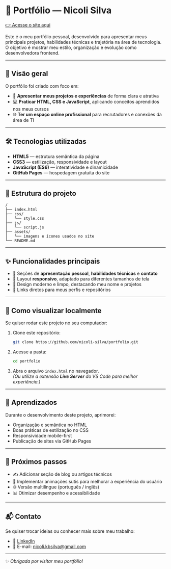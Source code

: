 
# 🌟 Portfólio — Nicoli Silva

[👉 Acesse o site aqui](https://nicoli-silva.github.io/portfolio/)

Este é o meu portfólio pessoal, desenvolvido para apresentar meus principais projetos, habilidades técnicas e trajetória na área de tecnologia.  
O objetivo é mostrar meu estilo, organização e evolução como desenvolvedora frontend.

---

## 🧭 Visão geral

O portfólio foi criado com foco em:
- 📌 **Apresentar meus projetos e experiências** de forma clara e atrativa  
- 💻 **Praticar HTML, CSS e JavaScript**, aplicando conceitos aprendidos nos meus cursos  
- 🌐 **Ter um espaço online profissional** para recrutadores e conexões da área de TI

---

## 🛠 Tecnologias utilizadas

- **HTML5** — estrutura semântica da página  
- **CSS3** — estilização, responsividade e layout  
- **JavaScript (ES6)** — interatividade e dinamicidade  
- **GitHub Pages** — hospedagem gratuita do site

---

## 📂 Estrutura do projeto

```
/
├── index.html
├── css/
│   └── style.css
├── js/
│   └── script.js
├── assets/
│   └── imagens e ícones usados no site
└── README.md
```

---

## ✨ Funcionalidades principais

- 📝 Seções de **apresentação pessoal**, **habilidades técnicas** e **contato**  
- 📱 Layout **responsivo**, adaptado para diferentes tamanhos de tela  
- 🌟 Design moderno e limpo, destacando meu nome e projetos  
- 🔗 Links diretos para meus perfis e repositórios

---

## 🚀 Como visualizar localmente

Se quiser rodar este projeto no seu computador:

1. Clone este repositório:  
   ```bash
   git clone https://github.com/nicoli-silva/portfolio.git
   ```

2. Acesse a pasta:  
   ```bash
   cd portfolio
   ```

3. Abra o arquivo `index.html` no navegador.  
   *(Ou utilize a extensão **Live Server** do VS Code para melhor experiência.)*

---

## 🧠 Aprendizados

Durante o desenvolvimento deste projeto, aprimorei:
- Organização e semântica no HTML  
- Boas práticas de estilização no CSS  
- Responsividade mobile-first  
- Publicação de sites via GitHub Pages

---

## 🔮 Próximos passos

- ✍️ Adicionar seção de blog ou artigos técnicos  
- 🧭 Implementar animações sutis para melhorar a experiência do usuário  
- 🌐 Versão multilíngue (português / inglês)  
- 📊 Otimizar desempenho e acessibilidade

---

## 📬 Contato

Se quiser trocar ideias ou conhecer mais sobre meu trabalho:

- 💼 [LinkedIn](https://www.linkedin.com/in/nicoli-silva/) 
- 📧 E-mail: nicoli.kbsilva@gmail.com

---

✨ *Obrigada por visitar meu portfólio!*  
